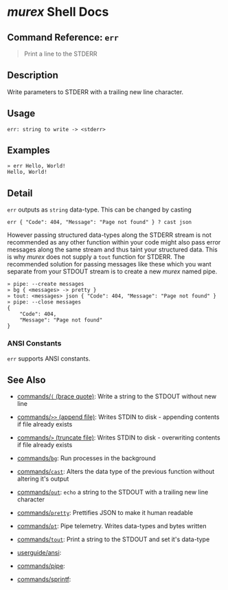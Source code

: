 # _murex_ Shell Docs

## Command Reference: `err`

> Print a line to the STDERR

## Description

Write parameters to STDERR with a trailing new line character.

## Usage

    err: string to write -> <stderr>

## Examples

    » err Hello, World!
    Hello, World!

## Detail

`err` outputs as `string` data-type. This can be changed by casting

    err { "Code": 404, "Message": "Page not found" } ? cast json
    
However passing structured data-types along the STDERR stream is not recommended
as any other function within your code might also pass error messages along the
same stream and thus taint your structured data. This is why _murex_ does not
supply a `tout` function for STDERR. The recommended solution for passing
messages like these which you want separate from your STDOUT stream is to create
a new _murex_ named pipe.

    » pipe: --create messages
    » bg { <messages> -> pretty }
    » tout: <messages> json { "Code": 404, "Message": "Page not found" }
    » pipe: --close messages
    {
        "Code": 404,
        "Message": "Page not found"
    }
    
### ANSI Constants

`err` supports ANSI constants.

## See Also

* [commands/`(` (brace quote)](../commands/brace-quote.md):
  Write a string to the STDOUT without new line
* [commands/`>>` (append file)](../commands/greater-than-greater-than.md):
  Writes STDIN to disk - appending contents if file already exists
* [commands/`>` (truncate file)](../commands/greater-than.md):
  Writes STDIN to disk - overwriting contents if file already exists
* [commands/`bg`](../commands/bg.md):
  Run processes in the background
* [commands/`cast`](../commands/cast.md):
  Alters the data type of the previous function without altering it's output
* [commands/`out`](../commands/out.md):
  `echo` a string to the STDOUT with a trailing new line character
* [commands/`pretty`](../commands/pretty.md):
  Prettifies JSON to make it human readable
* [commands/`pt`](../commands/pt.md):
  Pipe telemetry. Writes data-types and bytes written
* [commands/`tout`](../commands/tout.md):
  Print a string to the STDOUT and set it's data-type
* [userguide/ansi](../userguide/ansi.md):
  
* [commands/pipe](../commands/pipe.md):
  
* [commands/sprintf](../commands/sprintf.md):
  
